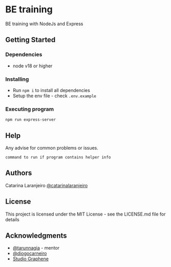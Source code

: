 # BE training

BE training with NodeJs and Express

## Getting Started

### Dependencies

* node v18 or higher

### Installing

* Run `npm i` to install all dependencies
* Setup the env file - check `.env.example`

### Executing program

```
npm run express-server
```

## Help

Any advise for common problems or issues.
```
command to run if program contains helper info
```

## Authors

Catarina Laranjeiro
[@catarinalaranjeiro](https://www.linkedin.com/in/catarinalaranjeiro/)


## License

This project is licensed under the MIT License - see the LICENSE.md file for details

## Acknowledgments

* [@tarunnagia](https://www.linkedin.com/in/tarunnagia/) - mentor
* [@diogocarneiro](https://www.linkedin.com/in/fdiogocarneiro/)
* [Studio Graphene](https://www.studiographene.com/)